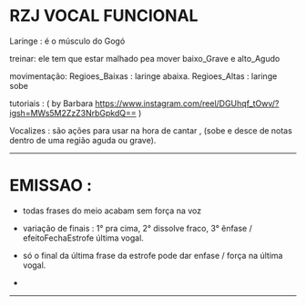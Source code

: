 # RZJ VOCAL FUNCIONAL

Laringe : é o músculo do Gogó

  treinar: ele tem que estar malhado pea mover baixo_Grave e alto_Agudo

 movimentação:
  Regioes_Baixas : laringe abaixa.
  Regioes_Altas : laringe sobe

tutoriais : ( by Barbara https://www.instagram.com/reel/DGUhqf_tOwv/?igsh=MWs5M2ZzZ3NrbGpkdQ== )


Vocalizes : são ações para usar na hora de cantar , (sobe e desce de notas dentro de uma região aguda ou grave).


---
# EMISSAO :

- todas frases do meio acabam sem força na voz

- variação de finais : 1° pra cima, 2° dissolve fraco, 3° ênfase / efeitoFechaEstrofe última vogal.

- só o final da última frase da estrofe pode dar enfase / força na última vogal.

- 

---


